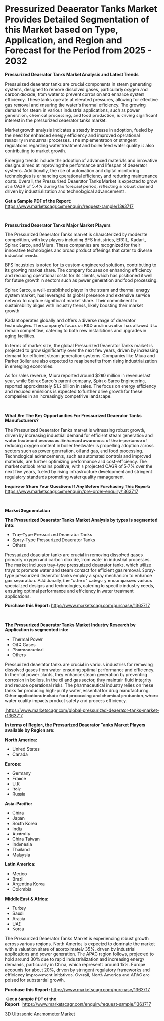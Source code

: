 <p><h1>Pressurized Deaerator Tanks Market Provides Detailed Segmentation of this Market based on Type, Application, and Region and Forecast for the Period from 2025 - 2032</h1></p><p><strong>Pressurized Deaerator Tanks Market Analysis and Latest Trends</strong></p>
<p><p>Pressurized deaerator tanks are crucial components in steam generating systems, designed to remove dissolved gases, particularly oxygen and carbon dioxide, from water to prevent corrosion and enhance system efficiency. These tanks operate at elevated pressures, allowing for effective gas removal and ensuring the water's thermal efficiency. The growing demand for steam in various industrial applications, such as power generation, chemical processing, and food production, is driving significant interest in the pressurized deaerator tanks market.</p><p>Market growth analysis indicates a steady increase in adoption, fueled by the need for enhanced energy efficiency and improved operational reliability in industrial processes. The implementation of stringent regulations regarding water treatment and boiler feed water quality is also contributing to market growth. </p><p>Emerging trends include the adoption of advanced materials and innovative designs aimed at improving the performance and lifespan of deaerator systems. Additionally, the rise of automation and digital monitoring technologies is enhancing operational efficiency and reducing maintenance costs. Overall, the Pressurized Deaerator Tanks Market is expected to grow at a CAGR of 5.4% during the forecast period, reflecting a robust demand driven by industrialization and technological advancements.</p></p>
<p><strong>Get a Sample PDF of the Report:&nbsp;</strong> <a href="https://www.marketscagr.com/enquiry/request-sample/1363717?utm_campaign=2520&utm_medium=2&utm_source=Github&utm_content=ia&utm_term=28022025&utm_id=pressurized-deaerator-tanks">https://www.marketscagr.com/enquiry/request-sample/1363717</a></p>
<p>&nbsp;</p>
<p><strong>Pressurized Deaerator Tanks Major Market Players</strong></p>
<p><p>The Pressurized Deaerator Tanks market is characterized by moderate competition, with key players including BFS Industries, ERGIL, Kadant, Spirax Sarco, and Miura. These companies are recognized for their innovative technologies and broad product offerings that cater to diverse industrial needs.</p><p>BFS Industries is noted for its custom-engineered solutions, contributing to its growing market share. The company focuses on enhancing efficiency and reducing operational costs for its clients, which has positioned it well for future growth in sectors such as power generation and food processing.</p><p>Spirax Sarco, a well-established player in the steam and thermal energy system market, has leveraged its global presence and extensive service network to capture significant market share. Their commitment to sustainability aligns with industry trends, likely boosting their market growth.</p><p>Kadant operates globally and offers a diverse range of deaerator technologies. The company’s focus on R&D and innovation has allowed it to remain competitive, catering to both new installations and upgrades in aging facilities.</p><p>In terms of market size, the global Pressurized Deaerator Tanks market is projected to grow significantly over the next few years, driven by increasing demand for efficient steam generation systems. Companies like Miura and Parker Boiler are also expected to reap benefits from rising industrialization in emerging economies.</p><p>As for sales revenue, Miura reported around $260 million in revenue last year, while Spirax Sarco's parent company, Spirax-Sarco Engineering, reported approximately $1.2 billion in sales. The focus on energy efficiency and reduced emissions is expected to further drive growth for these companies in an increasingly competitive landscape.</p></p>
<p>&nbsp;</p>
<p><strong>What Are The Key Opportunities For Pressurized Deaerator Tanks Manufacturers?</strong></p>
<p><p>The Pressurized Deaerator Tanks market is witnessing robust growth, driven by increasing industrial demand for efficient steam generation and water treatment processes. Enhanced awareness of the importance of reducing oxygen content in boiler feedwater is propelling adoption across sectors such as power generation, oil and gas, and food processing. Technological advancements, such as automated controls and improved materials, are further optimizing performance and cost-efficiency. The market outlook remains positive, with a projected CAGR of 5-7% over the next five years, fueled by rising infrastructure development and stringent regulatory standards promoting water quality management.</p></p>
<p><strong>Inquire or Share Your Questions If Any Before Purchasing This Report:</strong> <a href="https://www.marketscagr.com/enquiry/pre-order-enquiry/1363717?utm_campaign=2520&utm_medium=2&utm_source=Github&utm_content=ia&utm_term=28022025&utm_id=pressurized-deaerator-tanks">https://www.marketscagr.com/enquiry/pre-order-enquiry/1363717</a></p>
<p>&nbsp;</p>
<p><strong>Market Segmentation</strong></p>
<p><strong>The Pressurized Deaerator Tanks Market Analysis by types is segmented into:</strong></p>
<p><ul><li>Tray-Type Pressurized Deaerator Tanks</li><li>Spray-Type Pressurized Deaerator Tanks</li><li>Others</li></ul></p>
<p><p>Pressurized deaerator tanks are crucial in removing dissolved gases, primarily oxygen and carbon dioxide, from water in industrial processes. The market includes tray-type pressurized deaerator tanks, which utilize trays to promote water and steam contact for efficient gas removal. Spray-type pressurized deaerator tanks employ a spray mechanism to enhance gas separation. Additionally, the "others" category encompasses various specialized designs and technologies, catering to specific industry needs, ensuring optimal performance and efficiency in water treatment applications.</p></p>
<p><strong>Purchase this Report:&nbsp;</strong><a href="https://www.marketscagr.com/purchase/1363717?utm_campaign=2520&utm_medium=2&utm_source=Github&utm_content=ia&utm_term=28022025&utm_id=pressurized-deaerator-tanks">https://www.marketscagr.com/purchase/1363717</a></p>
<p>&nbsp;</p>
<p><strong>The Pressurized Deaerator Tanks Market Industry Research by Application is segmented into:</strong></p>
<p><ul><li>Thermal Power</li><li>Oil & Gases</li><li>Pharmaceutical</li><li>Others</li></ul></p>
<p><p>Pressurized deaerator tanks are crucial in various industries for removing dissolved gases from water, ensuring optimal performance and efficiency. In thermal power plants, they enhance steam generation by preventing corrosion in boilers. In the oil and gas sector, they maintain fluid integrity and reduce operational risks. The pharmaceutical industry relies on these tanks for producing high-purity water, essential for drug manufacturing. Other applications include food processing and chemical production, where water quality impacts product safety and process efficiency.</p></p>
<p><a href="https://www.marketscagr.com/global-pressurized-deaerator-tanks-market-r1363717?utm_campaign=2520&utm_medium=2&utm_source=Github&utm_content=ia&utm_term=28022025&utm_id=pressurized-deaerator-tanks">&nbsp;https://www.marketscagr.com/global-pressurized-deaerator-tanks-market-r1363717</a></p>
<p><strong>In terms of Region, the Pressurized Deaerator Tanks Market Players available by Region are:</strong></p>
<p>
    <p> <strong> North America: </strong>
        <ul>
            <li>United States</li>
            <li>Canada</li>
        </ul>
        </p> 
    <p> <strong> Europe: </strong>
        <ul>
            <li>Germany</li>
            <li>France</li>
            <li>U.K.</li>
            <li>Italy</li>
            <li>Russia</li>
        </ul>
        </p> 
    <p> <strong> Asia-Pacific: </strong>
        <ul>
            <li>China</li>
            <li>Japan</li>
            <li>South Korea</li>
            <li>India</li>
            <li>Australia</li>
            <li>China Taiwan</li>
            <li>Indonesia</li>
            <li>Thailand</li>
            <li>Malaysia</li>
        </ul>
        </p> 
    <p> <strong> Latin America: </strong>
        <ul>
            <li>Mexico</li>
            <li>Brazil</li>
            <li>Argentina Korea</li>
            <li>Colombia</li>
        </ul>
        </p> 
    <p> <strong> Middle East & Africa: </strong>
        <ul>
            <li>Turkey</li>
            <li>Saudi</li>
            <li>Arabia</li>
            <li>UAE</li>
            <li>Korea</li>
        </ul>
    </p>
    </p>
<p><p>The Pressurized Deaerator Tanks Market is experiencing robust growth across various regions. North America is expected to dominate the market with a valuation share of approximately 35%, driven by industrial applications and power generation. The APAC region follows, projected to hold around 30% due to rapid industrialization and increasing energy demands, particularly in China, which represents around 15%. Europe accounts for about 20%, driven by stringent regulatory frameworks and efficiency improvement initiatives. Overall, North America and APAC are poised for substantial growth.</p></p>
<p><strong>Purchase this Report: </strong><a href="https://www.marketscagr.com/purchase/1363717?utm_campaign=2520&utm_medium=2&utm_source=Github&utm_content=ia&utm_term=28022025&utm_id=pressurized-deaerator-tanks">https://www.marketscagr.com/purchase/1363717</a></p>
<p>&nbsp;<strong>Get a Sample PDF of the Report:&nbsp;&nbsp;</strong><a href="https://www.marketscagr.com/enquiry/request-sample/1363717?utm_campaign=2520&utm_medium=2&utm_source=Github&utm_content=ia&utm_term=28022025&utm_id=pressurized-deaerator-tanks">https://www.marketscagr.com/enquiry/request-sample/1363717</a></p>
<p><strong></strong></p>
<p><p><a href="https://github.com/kaqiewan/Market-Research-Report-List-1/blob/main/3d-ultrasonic-anemometer-market.md?utm_campaign=2520&utm_medium=2&utm_source=Github&utm_content=ia&utm_term=28022025&utm_id=pressurized-deaerator-tanks">3D Ultrasonic Anemometer Market</a></p></p>
